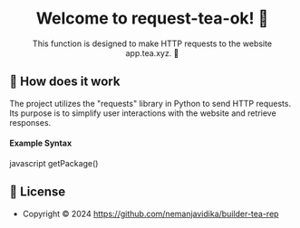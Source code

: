 <h1 align="center">Welcome to request-tea-ok! 👋 </h1>

<p align="center">This function is designed to make HTTP requests to the website app.tea.xyz. 💖 </p>
        
## 🎯 How does it work

The project utilizes the "requests" library in Python to send HTTP requests. Its purpose is to simplify user interactions with the website and retrieve responses.
        
#### Example Syntax
        
javascript
getPackage()
        
## 📝 License
        
* Copyright © 2024 https://github.com/nemanjavidika/builder-tea-rep